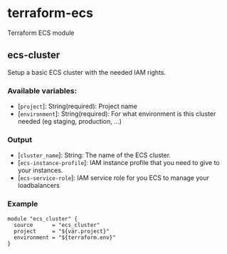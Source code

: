 # terraform-ecs
Terraform ECS module

## ecs-cluster
Setup a basic ECS cluster with the needed IAM rights.

### Available variables:
 * [`project`]: String(required): Project name
 * [`environment`]: String(required):  For what environment is this cluster needed (eg staging, production, ...)
### Output
 * [`cluster_name`]: String: The name of the ECS cluster.
 * [`ecs-instance-profile`]: IAM instance profile that you need to give to your instances.
 * [`ecs-service-role`]: IAM service role for you ECS to manage your loadbalancers

### Example
```
module "ecs_cluster" {
  source      = "ecs_cluster"
  project     = "${var.project}"
  environment = "${terraform.env}"
}
```

